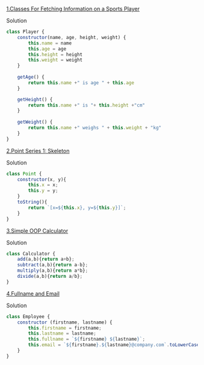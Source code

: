 [1.Classes For Fetching Information on a Sports Player](https://edabit.com/challenge/ZngT4zDckDugt2JGY)

Solution

```js
class Player {
	constructor(name, age, height, weight) {
		this.name = name
		this.age = age
		this.height = height
		this.weight = weight
	}
	
	getAge() {
		return this.name +" is age " + this.age
	}

	getHeight() {
		return this.name +" is "+ this.height +"cm"
	}
		
	getWeight() {
		return this.name +" weighs " + this.weight + "kg"
	}
}	
```

[2.Point Series 1: Skeleton](https://edabit.com/challenge/HwFtgwoW2qbQnoD6s)

Solution

```js
class Point {
	constructor(x, y){
		this.x = x;
		this.y = y;
	}
	toString(){
		return `[x=${this.x}, y=${this.y}]`;
	}
}
```

[3.Simple OOP Calculator](https://edabit.com/challenge/yxKoCKemzacK6PECM)

Solution

```js
class Calculator {
	add(a,b){return a+b};
	subtract(a,b){return a-b};
	multiply(a,b){return a*b};
	divide(a,b){return a/b};	
}
```

[4.Fullname and Email](https://edabit.com/challenge/kGLhgwGaLJsCMS7wS)

Solution

```js
class Employee {
	constructor (firstname, lastname) {
		this.firstname = firstname;
		this.lastname = lastname;
		this.fullname = `${firstname} ${lastname}`;
		this.email = `${firstname}.${lastname}@company.com`.toLowerCase();
	}
}
```